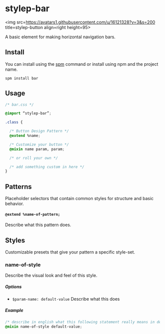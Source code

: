 # stylep-bar
<img src=https://avatars1.githubusercontent.com/u/16121328?v=3&s=200 title=stylep-button align=right height=95>

A basic element for making horizontal navigation bars.

## Install
You can install using the [spm](https://github.com/stylep/stylep) command or install using npm and the project name.

``` shell
spm install bar
```

## Usage
``` css
/* bar.css */

@import “stylep-bar”;

.class {

  /* Button Design Pattern */
  @extend %name;

  /* Customize your button */
  @mixin name param, param;

  /* or roll your own */

  /* add something custom in here */
}
```

## Patterns
Placeholder selectors that contain common styles for structure and basic behavior.

#### `@extend %name-of-pattern;`
Describe what this pattern does.

## Styles
Customizable presets that give your pattern a specific style-set.

### name-of-style
Describe the visual look and feel of this style.

##### Options

* `$param-name: default-value` Describe what this does

##### Example
```css
/* describe in english what this following statement really means in detail */
@mixin name-of-style default-value;
```

